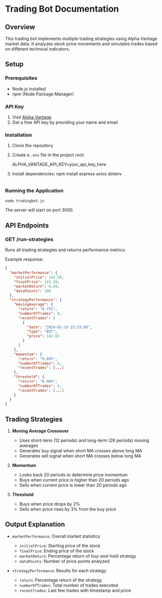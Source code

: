 # Trading Bot Documentation

## Overview
This trading bot implements multiple trading strategies using Alpha Vantage market data. It analyzes stock price movements and simulates trades based on different technical indicators.

## Setup

### Prerequisites
- Node.js installed
- npm (Node Package Manager)

### API Key
1. Visit [Alpha Vantage](https://www.alphavantage.co/support/#api-key)
2. Get a free API key by providing your name and email

### Installation
1. Clone the repository
2. Create a `.env` file in the project root:
   
   ALPHA_VANTAGE_API_KEY=your_api_key_here

3. Install dependencies:
   npm install express axios dotenv
   ```

### Running the Application
```bash
node tradingbot.js
```
The server will start on port 3000.

## API Endpoints

### GET /run-strategies
Runs all trading strategies and returns performance metrics.

Example response:
```json
{
  "marketPerformance": {
    "initialPrice": 142.50,
    "finalPrice": 143.20,
    "marketReturn": 0.49,
    "dataPoints": 100
  },
  "strategyPerformance": {
    "movingAverage": {
      "return": "0.75%",
      "numberOfTrades": 8,
      "recentTrades": [
        {
          "date": "2024-01-19 15:25:00",
          "type": "BUY",
          "price": 142.65
        }
      ]
    },
    "momentum": {
      "return": "0.60%",
      "numberOfTrades": 6,
      "recentTrades": [...]
    },
    "threshold": {
      "return": "0.90%",
      "numberOfTrades": 4,
      "recentTrades": [...]
    }
  }
}
```

## Trading Strategies

1. **Moving Average Crossover**
   - Uses short-term (12 periods) and long-term (26 periods) moving averages
   - Generates buy signal when short MA crosses above long MA
   - Generates sell signal when short MA crosses below long MA

2. **Momentum**
   - Looks back 20 periods to determine price momentum
   - Buys when current price is higher than 20 periods ago
   - Sells when current price is lower than 20 periods ago

3. **Threshold**
   - Buys when price drops by 2%
   - Sells when price rises by 3% from the buy price

## Output Explanation

- `marketPerformance`: Overall market statistics
  - `initialPrice`: Starting price of the stock
  - `finalPrice`: Ending price of the stock
  - `marketReturn`: Percentage return of buy-and-hold strategy
  - `dataPoints`: Number of price points analyzed

- `strategyPerformance`: Results for each strategy
  - `return`: Percentage return of the strategy
  - `numberOfTrades`: Total number of trades executed
  - `recentTrades`: Last few trades with timestamp and price
